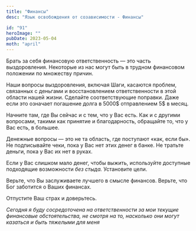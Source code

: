```yaml
---
title: "Финансы"
desc: "Язык освобождения от созависимости - Финансы"

id: "91"
heroImage: ""
pubDate: 2023-05-04
moth: "april"
---
```


Брать за себя финансовую ответственность — это часть выздоровления. Некоторые
из нас могут быть в трудном финансовом положении по множеству причин.

Наши вопросы выздоровления, включая Шаги, касаются проблем, связанных с
деньгами и восстановлением ответственности в этой области нашей жизни.
Сделайте соответствующие поправки. Даже если это означает погашение долга в
5000$ отправлением 5$ в месяц.

Начните там, где Вы сейчас и с тем, что у Вас есть. Как и с другими вопросами,
такими как принятие и благодарность, обращайте то, что у Вас есть, в большее.

Денежные вопросы — это не та область, где поступают «как, если бы». Не
подписывайте чеки, пока у Вас нет этих денег в банке. Не тратьте деньги, пока
у Вас их нет в руках.

Если у Вас слишком мало денег, чтобы выжить, используйте доступные подходящие
возможности _без_ _стыда._ Установите цели.

Верьте, что Вы заслуживаете лучшего в смысле финансов. Верьте, что Бог
заботится о Ваших финансах.

Отпустите Ваш страх и доверьтесь.

_Сегодня_ _я_ _буду_ _сосредоточена_ _на_ _ответственности_ _за_ _мои_
_текущие_ _финансовые_ _обстоятельства,_ _не_ _смотря_ _на_ _то,_ _насколько_
_они_ _могут_ _казаться_ _и_ _быть_ _тяжелыми_ _для_ _меня_
